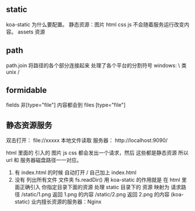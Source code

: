 ##  static
koa-static
为什么要配置。
静态资源：图片 html css js
不会随着服务运行改变内容。
assets 资源

## path
path.join 将路径的各个部分连接起来 处理了各个平台的分割符号
    windows: \  类unix  /

##  formidable
fields 非[type="file"] 内容都会到
files [type="file"]

## 静态资源服务
双击打开：
file://xxxxx  本地文件读取
服务器：
http://localhost:9090/
<!-- 访问图片的时候 发了一个请求 -->
html 里面的 引入的 图片 js css 都会发出一个请求，然后 这些都是静态资源 所以 url 和 服务器磁盘路径一一对应。
1. 有 index.html 的时候 自动打开 / 自己加上 index.html
2. 没有 列出所有文件 文件夹   fs.readDir()
用 koa-static 的作用就是 在 html 里面正确引入 你指定目录下面的资源
处理 static 目录下的 资源 映射为 请求路径
/static/1.png 返回 1.png 的内容
/static/2.png 返回 2.png 的内容
(koa-static)
业内擅长资源的服务器：Nginx
